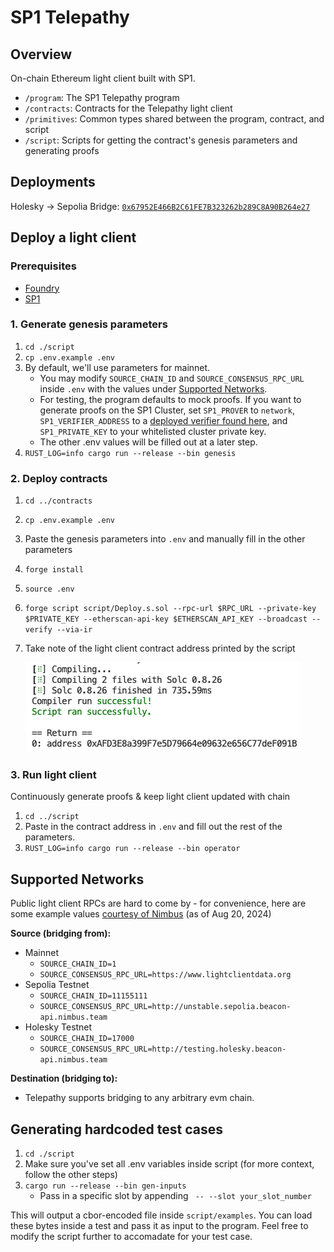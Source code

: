 # SP1 Telepathy

## Overview

On-chain Ethereum light client built with SP1.

- `/program`: The SP1 Telepathy program
- `/contracts`: Contracts for the Telepathy light client
- `/primitives`: Common types shared between the program, contract, and script
- `/script`: Scripts for getting the contract's genesis parameters and generating proofs

## Deployments

Holesky -> Sepolia Bridge: [`0x67952E466B2C61FE7B323262b289C8A90B264e27`](https://sepolia.etherscan.io/address/0x67952E466B2C61FE7B323262b289C8A90B264e27)

## Deploy a light client

### Prerequisites

- [Foundry](https://book.getfoundry.sh/getting-started/installation)
- [SP1](https://docs.succinct.xyz/getting-started/install.html)

### 1. Generate genesis parameters

1. `cd ./script`
2. `cp .env.example .env`
3. By default, we'll use parameters for mainnet.
      - You may modify `SOURCE_CHAIN_ID` and `SOURCE_CONSENSUS_RPC_URL` inside `.env` with the values under [Supported Networks](#supported-networks).
      - For testing, the program defaults to mock proofs. If you want to generate proofs on the SP1 Cluster, set `SP1_PROVER` to `network`, `SP1_VERIFIER_ADDRESS` to a [deployed verifier found here]( https://docs.succinct.xyz/onchain-verification/contract-addresses.html), and `SP1_PRIVATE_KEY` to your whitelisted cluster private key.
      - The other .env values will be filled out at a later step.
7. `RUST_LOG=info cargo run --release --bin genesis`

### 2. Deploy contracts

1. `cd ../contracts`
2. `cp .env.example .env`
3. Paste the genesis parameters into `.env` and manually fill in the other parameters
4. `forge install`
5. `source .env`
6. `forge script script/Deploy.s.sol --rpc-url $RPC_URL --private-key $PRIVATE_KEY --etherscan-api-key $ETHERSCAN_API_KEY --broadcast --verify --via-ir`
7. Take note of the light client contract address printed by the script

   ![alt text](./return-image.png)

### 3. Run light client

Continuously generate proofs & keep light client updated with chain

1. `cd ../script`
2. Paste in the contract address in `.env` and fill out the rest of the parameters.
3. `RUST_LOG=info cargo run --release --bin operator`

## Supported Networks
Public light client RPCs are hard to come by - for convenience, here are some example values [courtesy of Nimbus](https://github.com/status-im/nimbus-eth2?tab=readme-ov-file#quickly-test-your-tooling-against-nimbus) (as of Aug 20, 2024)

**Source (bridging from):**
- Mainnet
   - `SOURCE_CHAIN_ID=1`
   - `SOURCE_CONSENSUS_RPC_URL=https://www.lightclientdata.org`
- Sepolia Testnet
   - `SOURCE_CHAIN_ID=11155111`
   - `SOURCE_CONSENSUS_RPC_URL=http://unstable.sepolia.beacon-api.nimbus.team`
- Holesky Testnet
   - `SOURCE_CHAIN_ID=17000`
   - `SOURCE_CONSENSUS_RPC_URL=http://testing.holesky.beacon-api.nimbus.team`

**Destination (bridging to):**
- Telepathy supports bridging to any arbitrary evm chain.

## Generating hardcoded test cases
1. `cd ./script`
2.  Make sure you've set all .env variables inside script (for more context, follow the other steps)
3. `cargo run --release --bin gen-inputs`
   - Pass in a specific slot by appending ` -- --slot your_slot_number`
     
This will output a cbor-encoded file inside `script/examples`. You can load these bytes inside a test and pass it as input to the program. Feel free to modify the script further to accomadate for your test case.
